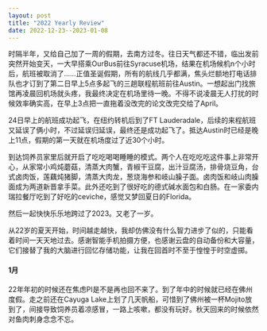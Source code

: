 ```yaml
---
layout: post
title: "2022 Yearly Review"
date: 2022-12-23--2023-01-08 
---
```


<div class="post">
<p>时隔半年，又给自己加了一周的假期，去南方过冬。往日天气都还不错，临出发前突然开始变天，一大早搭乘OurBus前往Syracuse机场，结果在机场候机n个小时后，航班被取消了……正值圣诞假期，所有的航线几乎都满，焦头烂额地打电话排队也才订到了第二日早上5点多起飞的三趟联程航班前往Austin。一想起出门找旅馆再凌晨回机场就头疼，我最终决定在机场里待一晚。不得不说凌晨无人打扰的时候效率确实高，在早上3点把一直拖着没改完的论文改完交给了April。 </p>
<p> 24日早上的航班成功起飞，在纽约转机后到了FT Lauderadale，后续的来程航班又延误了俩小时，不过延误归延误，最终还是成功起飞了。抵达Austin时已经是晚上11点，假期的第一天就在机场度过了近30个小时。</p>
  <p>到达饲养员家里后就开启了吃吃喝喝睡睡的模式。两个人在吃吃吃这件事上非常开心，从家常小鸡炖蘑菇，清蒸大肉蟹，青椒干豆腐，出汁豆腐汤，排骨烧豆角，台式卤肉饭，莲藕炖猪脚，清蒸大肉龙，葱烧海参和岐山臊子面。卤肉饭和岐山肉臊面成为两道新晋拿手菜。此外还吃到了很好吃的德式碱水面包和白肠。在一家委内瑞拉餐厅吃到了好吃的ceviche，感觉又梦回夏日的Florida。</p> 
  <p>然后一起快快乐乐地跨过了2023。又老了一岁。</p>
  <p>从22岁的夏天开始，时间越走越快，我却仿佛没有什么智力进步了似的，只能看着时间一天天地过去。感谢智能手机拍摄方便，也感谢云盘的自动备份和大容量，它们接替了我的大脑进行回忆存储功能，让我在回首时不至于惶惶于时空虚掷。</p>
  
  <h4>1月</h4>
22年年初的时候还在焦虑PI是不是再也回不来了。到了年中的时候就已经在佛州度假。走之前还在Cayuga Lake上划了几天帆船，可惜到了佛州被一杯Mojito放到了，间接导致饲养员着凉感冒，一路上咳嗽，都没有玩好。秋天回来的时候依然对鱼肉刺身念念不忘。
  
